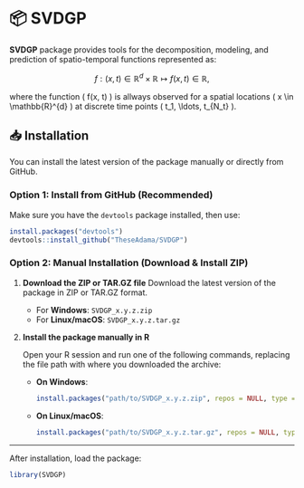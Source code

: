# 📦 SVDGP

**SVDGP** package provides tools for the decomposition, modeling, and prediction of spatio-temporal functions represented as:  
  
  $$f : (x, t) \in \mathbb{R}^{d} \times \mathbb{R} \mapsto f(x, t) \in \mathbb{R},$$
  
where the function \( f(x, t) \) is allways observed for a spatial locations \( x \in \mathbb{R}^{d} \) at discrete time points \( t_1, \ldots, t_{N_t} \).

## 📥 Installation

You can install the latest version of the package manually or directly from GitHub.

### Option 1: Install from GitHub (Recommended)

Make sure you have the `devtools` package installed, then use:

```r
install.packages("devtools")
devtools::install_github("TheseAdama/SVDGP")
```
### Option 2: Manual Installation (Download & Install ZIP)

1. **Download the ZIP or TAR.GZ file**
   Download the latest version of the package in ZIP or TAR.GZ format.

   - For **Windows**: `SVDGP_x.y.z.zip`
   - For **Linux/macOS**: `SVDGP_x.y.z.tar.gz`

2. **Install the package manually in R**

   Open your R session and run one of the following commands, replacing the file path with where you downloaded the archive:

   - **On Windows**:
     ```r
     install.packages("path/to/SVDGP_x.y.z.zip", repos = NULL, type = "win.binary")
     ```

   - **On Linux/macOS**:
     ```r
     install.packages("path/to/SVDGP_x.y.z.tar.gz", repos = NULL, type = "source")
     ```

---

After installation, load the package:

```r
library(SVDGP)
```
